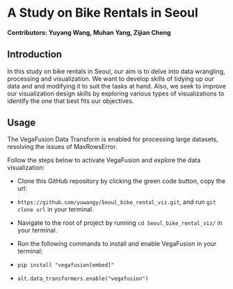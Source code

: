 # A Study on Bike Rentals in Seoul

#### Contributors: Yuyang Wang, Muhan Yang, Zijian Cheng

## Introduction
In this study on bike rentals in Seoul, our aim is to delve into data wrangling, processing and visualization. We want to develop skills of tidying up our data and and modifying it to suit the tasks at hand. Also, we seek to improve our visualization design skills by exploring various types of visualizations to identify the one that best fits our objectives.

## Usage
The VegaFusion Data Transform is enabled for processing large datasets, resolving the issues of MaxRowsError.

Follow the steps below to activate VegaFusion and explore the data visualization:

* Clone this GitHub repository by clicking the green code button, copy the url: 
* ``` https://github.com/yuwangy/Seoul_bike_rental_viz.git ```, and run `git clone url` in your terminal.

* Navigate to the root of project by running `cd Seoul_bike_rental_viz/` in your terminal.

* Run the following commands to install and enable VegaFusion in your terminal:
* ``` pip install "vegafusion[embed]" ```
* ``` alt.data_transformers.enable("vegafusion") ```
  

